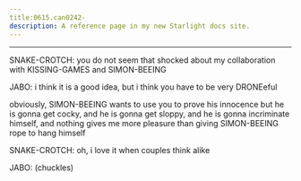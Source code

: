 ```yaml
---
title:0615.can0242-
description: A reference page in my new Starlight docs site.
---
```

----- 
SNAKE-CROTCH: you do not seem that shocked about my collaboration with KISSING-GAMES and 
SIMON-BEEING
 
JABO: i think it is a good idea, but i think you have to be very DRONEeful
 
obviously, SIMON-BEEING wants to use you to prove his innocence
 but he is gonna get 
cocky, and he is gonna get sloppy, and he is gonna incriminate himself, and 
nothing gives me more pleasure than giving SIMON-BEEING rope to hang himself
 
SNAKE-CROTCH: oh, i love it when couples think alike
 
JABO: (chuckles) 
